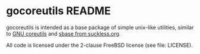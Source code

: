 gocoreutils README
==================

gocoreutils is intended as a base package of simple unix-like utilities,
similar to [GNU coreutils](http://www.gnu.org/software/coreutils/) and
[sbase from suckless.org](http://suckless.org).

All code is licensed under the 2-clause FreeBSD license (see file: LICENSE).
